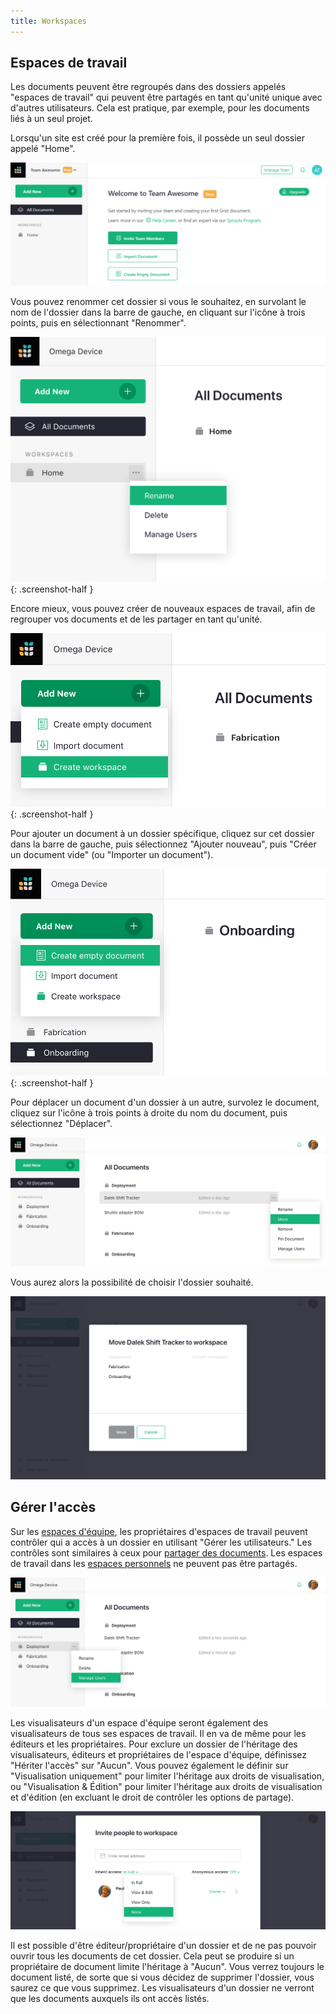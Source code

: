 ```yaml
---
title: Workspaces
---
```


Espaces de travail
-------------------------------

Les documents peuvent être regroupés dans des dossiers appelés "espaces de travail" qui peuvent être partagés en tant qu'unité unique avec d'autres utilisateurs. Cela est pratique, par exemple, pour les documents liés à un seul projet.

Lorsqu'un site est créé pour la première fois, il possède un seul dossier appelé "Home".

![team-sharing-team-site](images/team-sharing/team-sharing-team-site.png)

Vous pouvez renommer cet dossier si vous le souhaitez, en survolant le nom de l'dossier dans la barre de gauche, en cliquant sur l'icône à trois points, puis en sélectionnant "Renommer".

*![workspaces-rename](images/workspaces/workspaces-rename.png)*
{: .screenshot-half }

Encore mieux, vous pouvez créer de nouveaux espaces de travail, afin de regrouper vos documents et de les partager en tant qu'unité.

*![workspaces-create](images/workspaces/workspaces-create.png)*
{: .screenshot-half }

Pour ajouter un document à un dossier spécifique, cliquez sur cet dossier dans la barre de gauche, puis sélectionnez "Ajouter nouveau", puis "Créer un document vide" (ou "Importer un document").

*![workspaces-add-document](images/workspaces/workspaces-add-document.png)*
{: .screenshot-half }

Pour déplacer un document d'un dossier à un autre, survolez le document, cliquez sur l'icône à trois points à droite du nom du document, puis sélectionnez "Déplacer".

![workspaces-move-document](images/workspaces/workspaces-move-document.png)

Vous aurez alors la possibilité de choisir l'dossier souhaité.

![workspaces-move-dialog](images/workspaces/workspaces-move-dialog.png)

## Gérer l'accès

Sur les [espaces d'équipe](teams.md), les propriétaires d'espaces de travail peuvent contrôler qui a accès à un dossier en utilisant "Gérer les utilisateurs." Les contrôles sont similaires à ceux pour [partager des documents](sharing.md). Les espaces de travail dans les [espaces personnels](teams.md#understanding-personal-sites) ne peuvent pas être partagés.

![workspaces-manage-users](images/workspaces/workspaces-manage-users.png)

Les visualisateurs d'un espace d'équipe seront également des visualisateurs de tous ses espaces de travail. Il en va de même pour les éditeurs et les propriétaires. Pour exclure un dossier de l'héritage des visualisateurs, éditeurs et propriétaires de l'espace d'équipe, définissez "Hériter l'accès" sur "Aucun". Vous pouvez également le définir sur "Visualisation uniquement" pour limiter l'héritage aux droits de visualisation, ou "Visualisation & Édition" pour limiter l'héritage aux droits de visualisation et d'édition (en excluant le droit de contrôler les options de partage).

![workspaces-inherit-access](images/workspaces/workspaces-inherit-access.png)

Il est possible d'être éditeur/propriétaire d'un dossier et de ne pas pouvoir ouvrir tous les documents de cet dossier. Cela peut se produire si un propriétaire de document limite l'héritage à "Aucun". Vous verrez toujours le document listé, de sorte que si vous décidez de supprimer l'dossier, vous saurez ce que vous supprimez. Les visualisateurs d'un dossier ne verront que les documents auxquels ils ont accès listés.
